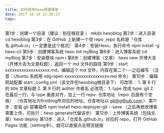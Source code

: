 ```yaml
---
title: 如何使用Hexo搭建博客
date: 2017-10-19 22:26:23
tags:
---
```

第1步：创建一个目录（建议：别在根目录 ） mkdir hexoblog
第2步：进入目录 cd hexoblog
第3步：在 GitHub 上新建一个空 repo ,repo 名称是「仓库名.github.io」（一定要是这个格式）
第4步：安装Hexo，执行命令 npm install -g hexo-cli
第5步：创建博客系统 hexo init myBlog
第6步：进入博客系统 cd myBlog
第7步：安装模块 npm i
第8步：创建博客（文章） hexo new 开博大吉（开博大吉为文章标题），返回一个 md 文件的路径
第9步：start xxxxxxxxxxxxxxxxxxx.md，编辑这个 md 文件，内容在第二个---之后编写
      （注意：Ubuntu 系统用 xdg-open xxxxxxxxxxxxxxxxxxx.md 命令）
第10步：编辑网站配置 start _config.yml（该文件在hexoblog根目录下）
        可改项：
        1. 第 6 行的 title 文章标题
        2. 第 9 行的 author 作者名
        必改项：
        1. type 改成 type: git
        2. 在最后一行，与 type 垂直对齐，加上一行 repo: 仓库地址（repo: 后面有个空格）
        （仓库地址为firstblog所对应的地址，仓库地址以 git@github.com:）
第11步：安装 git 部署插件 npm install hexo-deployer-git --save
       （之后再修改博客需要上传，可执行：hexo generate代替该步）
第12步：上传博客系统（包括文章）hexo deploy
第13步：进入「仓库名.github.io」对应的 repo，打开 GitHub Pages 功能（setting中），就可以直接点击预览链接
